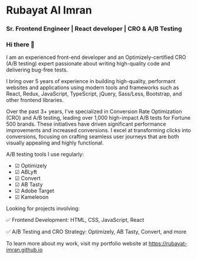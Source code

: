 # Rubayat Al Imran

### Sr. Frontend Engineer | React developer | CRO & A/B Testing

### Hi there 👋
I am an experienced front-end developer and an Optimizely-certified CRO (A/B testing) expert passionate about writing high-quality code and delivering bug-free tests. 

I bring over 5 years of experience in building high-quality, performant websites and applications using modern tools and frameworks such as React, Redux, JavaScript, TypeScript, jQuery, Sass/Less, Bootstrap, and other frontend libraries.

Over the past 3+ years, I've specialized in Conversion Rate Optimization (CRO) and A/B testing, leading over 1,000 high-impact A/B tests for Fortune 500 brands. These initiatives have driven significant performance improvements and increased conversions. I excel at transforming clicks into conversions, focusing on crafting seamless user journeys that are both visually appealing and highly functional.

A/B testing tools I use regularly:

- ☑ Optimizely
- ☑ ABLyft
- ☑ Convert
- ☑ AB Tasty
- ☑ Adobe Target
- ☑ Kameleoon

Looking for projects involving:

✅ Frontend Development: HTML, CSS, JavaScript, React

✅ A/B Testing and CRO Strategy: Optimizely, AB Tasty, Convert, and more


To learn more about my work, visit my portfolio website at https://rubayat-imran.github.io

